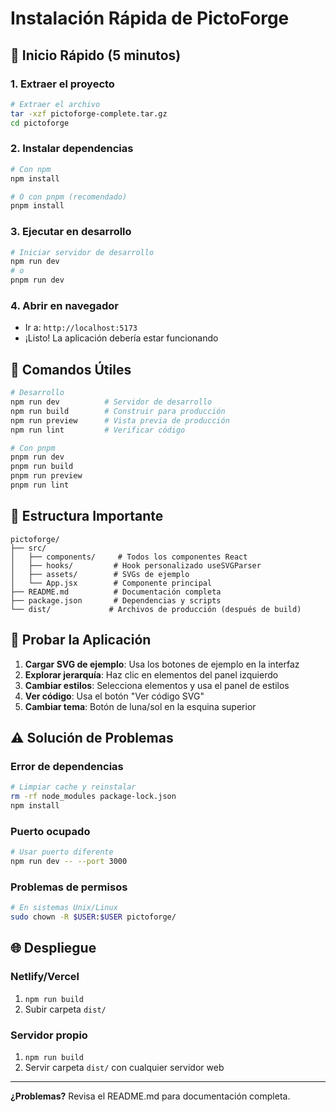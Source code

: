# Instalación Rápida de PictoForge

## 🚀 Inicio Rápido (5 minutos)

### 1. Extraer el proyecto
```bash
# Extraer el archivo
tar -xzf pictoforge-complete.tar.gz
cd pictoforge
```

### 2. Instalar dependencias
```bash
# Con npm
npm install

# O con pnpm (recomendado)
pnpm install
```

### 3. Ejecutar en desarrollo
```bash
# Iniciar servidor de desarrollo
npm run dev
# o
pnpm run dev
```

### 4. Abrir en navegador
- Ir a: `http://localhost:5173`
- ¡Listo! La aplicación debería estar funcionando

## 🔧 Comandos Útiles

```bash
# Desarrollo
npm run dev          # Servidor de desarrollo
npm run build        # Construir para producción
npm run preview      # Vista previa de producción
npm run lint         # Verificar código

# Con pnpm
pnpm run dev
pnpm run build
pnpm run preview
pnpm run lint
```

## 📁 Estructura Importante

```
pictoforge/
├── src/
│   ├── components/     # Todos los componentes React
│   ├── hooks/         # Hook personalizado useSVGParser
│   ├── assets/        # SVGs de ejemplo
│   └── App.jsx        # Componente principal
├── README.md          # Documentación completa
├── package.json       # Dependencias y scripts
└── dist/             # Archivos de producción (después de build)
```

## 🎯 Probar la Aplicación

1. **Cargar SVG de ejemplo**: Usa los botones de ejemplo en la interfaz
2. **Explorar jerarquía**: Haz clic en elementos del panel izquierdo
3. **Cambiar estilos**: Selecciona elementos y usa el panel de estilos
4. **Ver código**: Usa el botón "Ver código SVG"
5. **Cambiar tema**: Botón de luna/sol en la esquina superior

## ⚠️ Solución de Problemas

### Error de dependencias
```bash
# Limpiar cache y reinstalar
rm -rf node_modules package-lock.json
npm install
```

### Puerto ocupado
```bash
# Usar puerto diferente
npm run dev -- --port 3000
```

### Problemas de permisos
```bash
# En sistemas Unix/Linux
sudo chown -R $USER:$USER pictoforge/
```

## 🌐 Despliegue

### Netlify/Vercel
1. `npm run build`
2. Subir carpeta `dist/`

### Servidor propio
1. `npm run build`
2. Servir carpeta `dist/` con cualquier servidor web

---

**¿Problemas?** Revisa el README.md para documentación completa.
